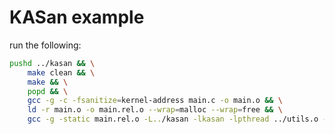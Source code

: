 # KASan example

run the following:

```bash
pushd ../kasan && \
    make clean && \
    make && \
    popd && \
    gcc -g -c -fsanitize=kernel-address main.c -o main.o && \
    ld -r main.o -o main.rel.o --wrap=malloc --wrap=free && \
    gcc -g -static main.rel.o -L../kasan -lkasan -lpthread ../utils.o -o main
```
